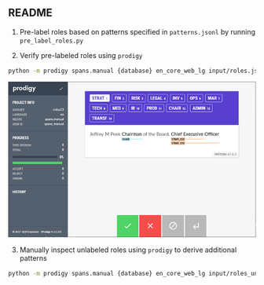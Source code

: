 ## README

1. Pre-label roles based on patterns specified in `patterns.jsonl` by running `pre_label_roles.py`

2. Verify pre-labeled roles using `prodigy`
```sh
python -m prodigy spans.manual {database} en_core_web_lg input/roles.jsonl --patterns patterns.jsonl --label STRAT_CEO,STRAT,FIN_CFO,FIN,RISK,LEGAL,INV,OPS,MAR,TECH,MED,IR,PROD,CHAIR,ADMIN,TRANSF
```

![](img/interface.png)

3. Manually inspect unlabeled roles using `prodigy` to derive additional patterns
```sh
python -m prodigy spans.manual {database} en_core_web_lg input/roles_unlabeled.jsonl --patterns patterns.jsonl --label STRAT_CEO,STRAT,FIN_CFO,FIN,RISK,LEGAL,INV,OPS,MAR,TECH,MED,IR,PROD,CHAIR,ADMIN,TRANSF
```
